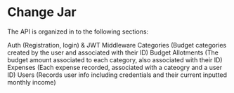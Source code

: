 # Change Jar
The API is organized in
to the following sections:

Auth (Registration, login) & JWT Middleware
Categories (Budget categories created by the user and associated with their ID)
Budget Allotments (The budget amount associated to each category, also associated with their ID)
Expenses (Each expense recorded, associated with a cateogry and a user ID)
Users (Records user info including credentials and their current inputted monthly income)


